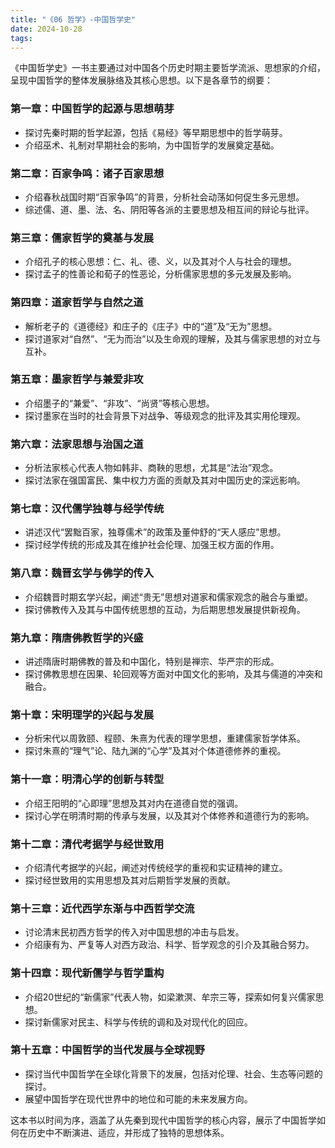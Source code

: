 ```yaml
---
title: "《06 哲学》-中国哲学史"
date: 2024-10-28
tags: 
---
```

《中国哲学史》一书主要通过对中国各个历史时期主要哲学流派、思想家的介绍，呈现中国哲学的整体发展脉络及其核心思想。以下是各章节的纲要：

### 第一章：中国哲学的起源与思想萌芽
- 探讨先秦时期的哲学起源，包括《易经》等早期思想中的哲学萌芽。
- 介绍巫术、礼制对早期社会的影响，为中国哲学的发展奠定基础。

### 第二章：百家争鸣：诸子百家思想
- 介绍春秋战国时期“百家争鸣”的背景，分析社会动荡如何促生多元思想。
- 综述儒、道、墨、法、名、阴阳等各派的主要思想及相互间的辩论与批评。

### 第三章：儒家哲学的奠基与发展
- 介绍孔子的核心思想：仁、礼、德、义，以及其对个人与社会的理想。
- 探讨孟子的性善论和荀子的性恶论，分析儒家思想的多元发展及影响。

### 第四章：道家哲学与自然之道
- 解析老子的《道德经》和庄子的《庄子》中的“道”及“无为”思想。
- 探讨道家对“自然”、“无为而治”以及生命观的理解，及其与儒家思想的对立与互补。

### 第五章：墨家哲学与兼爱非攻
- 介绍墨子的“兼爱”、“非攻”、“尚贤”等核心思想。
- 探讨墨家在当时的社会背景下对战争、等级观念的批评及其实用伦理观。

### 第六章：法家思想与治国之道
- 分析法家核心代表人物如韩非、商鞅的思想，尤其是“法治”观念。
- 探讨法家在强国富民、集中权力方面的贡献及其对中国历史的深远影响。

### 第七章：汉代儒学独尊与经学传统
- 讲述汉代“罢黜百家，独尊儒术”的政策及董仲舒的“天人感应”思想。
- 探讨经学传统的形成及其在维护社会伦理、加强王权方面的作用。

### 第八章：魏晋玄学与佛学的传入
- 介绍魏晋时期玄学兴起，阐述“贵无”思想对道家和儒家观念的融合与重塑。
- 探讨佛教传入及其与中国传统思想的互动，为后期思想发展提供新视角。

### 第九章：隋唐佛教哲学的兴盛
- 讲述隋唐时期佛教的普及和中国化，特别是禅宗、华严宗的形成。
- 探讨佛教思想在因果、轮回观等方面对中国文化的影响，及其与儒道的冲突和融合。

### 第十章：宋明理学的兴起与发展
- 分析宋代以周敦颐、程颐、朱熹为代表的理学思想，重建儒家哲学体系。
- 探讨朱熹的“理气”论、陆九渊的“心学”及其对个体道德修养的重视。

### 第十一章：明清心学的创新与转型
- 介绍王阳明的“心即理”思想及其对内在道德自觉的强调。
- 探讨心学在明清时期的传承与发展，以及其对个体修养和道德行为的影响。

### 第十二章：清代考据学与经世致用
- 介绍清代考据学的兴起，阐述对传统经学的重视和实证精神的建立。
- 探讨经世致用的实用思想及其对后期哲学发展的贡献。

### 第十三章：近代西学东渐与中西哲学交流
- 讨论清末民初西方哲学的传入对中国思想的冲击与启发。
- 介绍康有为、严复等人对西方政治、科学、哲学观念的引介及其融合努力。

### 第十四章：现代新儒学与哲学重构
- 介绍20世纪的“新儒家”代表人物，如梁漱溟、牟宗三等，探索如何复兴儒家思想。
- 探讨新儒家对民主、科学与传统的调和及对现代化的回应。

### 第十五章：中国哲学的当代发展与全球视野
- 探讨当代中国哲学在全球化背景下的发展，包括对伦理、社会、生态等问题的探讨。
- 展望中国哲学在现代世界中的地位和可能的未来发展方向。

这本书以时间为序，涵盖了从先秦到现代中国哲学的核心内容，展示了中国哲学如何在历史中不断演进、适应，并形成了独特的思想体系。
